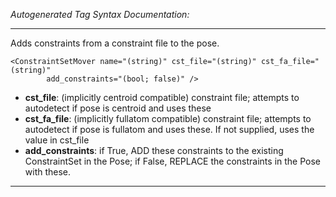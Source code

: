 _Autogenerated Tag Syntax Documentation:_

---
Adds constraints from a constraint file to the pose.

```
<ConstraintSetMover name="(string)" cst_file="(string)" cst_fa_file="(string)"
        add_constraints="(bool; false)" />
```

-   **cst_file**: (implicitly centroid compatible) constraint file; attempts to autodetect if pose is centroid and uses these
-   **cst_fa_file**: (implicitly fullatom compatible) constraint file; attempts to autodetect if pose is fullatom and uses these.  If not supplied, uses the value in cst_file
-   **add_constraints**: if True, ADD these constraints to the existing ConstraintSet in the Pose; if False, REPLACE the constraints in the Pose with these.

---
